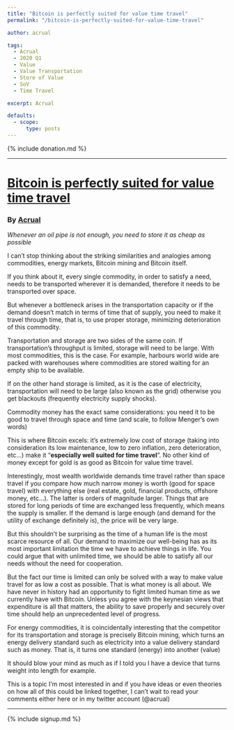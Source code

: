 ```yaml
---
title: "Bitcoin is perfectly suited for value time travel"
permalink: "/bitcoin-is-perfectly-suited-for-value-time-travel"

author: acrual

tags:
  - Acrual
  - 2020 Q1
  - Value
  - Value Transportation
  - Store of Value
  - SoV
  - Time Travel

excerpt: Acrual 

defaults:
  - scope:
      type: posts
---
```


{% include donation.md %}

***

# [Bitcoin is perfectly suited for value time travel](https://medium.com/@acrual/bitcoin-is-perfectly-suited-for-value-time-travel-7535a0afe5b1)
### By [Acrual]()

[](/assets/images/2020/m1/a1.png)
*Whenever an oil pipe is not enough, you need to store it as cheap as possible*

I can’t stop thinking about the striking similarities and analogies among commodities, energy markets, Bitcoin mining and Bitcoin itself.

If you think about it, every single commodity, in order to satisfy a need, needs to be transported wherever it is demanded, therefore it needs to be transported over space.

But whenever a bottleneck arises in the transportation capacity or if the demand doesn’t match in terms of time that of supply, you need to make it travel through time, that is, to use proper storage, minimizing deterioration of this commodity.

Transportation and storage are two sides of the same coin. If transportation’s throughput is limited, storage will need to be large. With most commodities, this is the case. For example, harbours world wide are packed with warehouses where commodities are stored waiting for an empty ship to be available.

If on the other hand storage is limited, as it is the case of electricity, transportation will need to be large (also known as the grid) otherwise you get blackouts (frequently electricity supply shocks).

Commodity money has the exact same considerations: you need it to be good to travel through space and time (and scale, to follow Menger’s own words)

This is where Bitcoin excels: it’s extremely low cost of storage (taking into consideration its low maintenance, low to zero inflation, zero deterioration, etc…) make it “**especially well suited for time travel**”. No other kind of money except for gold is as good as Bitcoin for value time travel.

Interestingly, most wealth worldwide demands time travel rather than space travel if you compare how much narrow money is worth (good for space travel) with everything else (real estate, gold, financial products, offshore money, etc…). The latter is orders of magnitude larger. Things that are stored for long periods of time are exchanged less frequently, which means the supply is smaller. If the demand is large enough (and demand for the utility of exchange definitely is), the price will be very large.

But this shouldn’t be surprising as the time of a human life is the most scarce resource of all. Our demand to maximize our well-being has as its most important limitation the time we have to achieve things in life. You could argue that with unlimited time, we should be able to satisfy all our needs without the need for cooperation.

But the fact our time is limited can only be solved with a way to make value travel for as low a cost as possible. That is what money is all about. We have never in history had an opportunity to fight limited human time as we currently have with Bitcoin. Unless you agree with the keynesian views that expenditure is all that matters, the ability to save properly and securely over time should help an unprecedented level of progress.

For energy commodities, it is coincidentally interesting that the competitor for its transportation and storage is precisely Bitcoin mining, which turns an energy delivery standard such as electricity into a value delivery standard such as money. That is, it turns one standard (energy) into another (value)

It should blow your mind as much as if I told you I have a device that turns weight into length for example.

This is a topic I’m most interested in and if you have ideas or even theories on how all of this could be linked together, I can’t wait to read your comments either here or in my twitter account (@acrual)

***

{% include signup.md %}